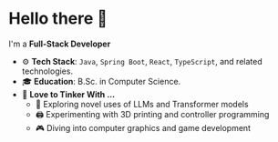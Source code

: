 # Hello there 👋

I'm a **Full-Stack Developer** 
- ⚙️ **Tech Stack**: `Java`, `Spring Boot`, `React`, `TypeScript`, and related technologies.
- 🎓 **Education**: B.Sc. in Computer Science.
- 🧪 **Love to Tinker With ...**
  - 🤖 Exploring novel uses of LLMs and Transformer models
  - 🖨️ Experimenting with 3D printing and controller programming
  - 🎮 Diving into computer graphics and game development

<!---
carassique/carassique is a ✨ special ✨ repository because its `README.md` (this file) appears on your GitHub profile.
You can click the Preview link to take a look at your changes.
--->
